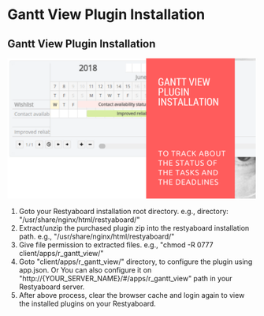 # Gantt View Plugin Installation

## Gantt View Plugin Installation

[![How to configure gantt view plugin](gantt_view_installation.png)](http://www.youtube.com/watch?v=4UYtTWpGhj8)

1.  Goto your Restyaboard installation root directory. e.g., directory: "/usr/share/nginx/html/restyaboard/"
2.  Extract/unzip the purchased plugin zip into the restyaboard installation path. e.g., "/usr/share/nginx/html/restyaboard/"
3.  Give file permission to extracted files. e.g., "chmod -R 0777 client/apps/r_gantt_view/"
4.  Goto "client/apps/r_gantt_view/" directory, to configure the plugin using app.json. Or You can also configure it on "http://{YOUR\_SERVER\_NAME}/#/apps/r_gantt_view" path in your Restyaboard server.
5.  After above process, clear the browser cache and login again to view the installed plugins on your Restyaboard.